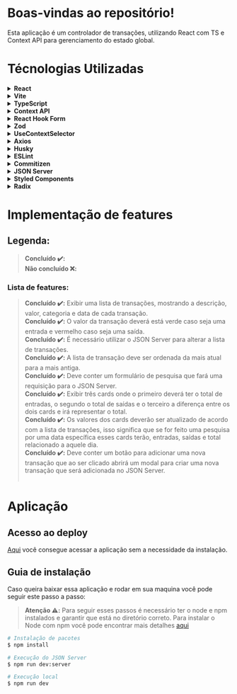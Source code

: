 # Boas-vindas ao repositório!

Esta aplicação é um controlador de transações, utilizando React com TS e Context API para gerenciamento do estado global.

# Técnologias Utilizadas

<details>
  <summary><strong>React</strong></summary><br />

  >O <a href="https://react.dev/" target="_blank">React</a> é uma biblioteca JavaScript amplamente utilizada para criar interfaces de usuário interativas e responsivas. Ele adota uma abordagem eficiente ao utilizar uma representação virtual do DOM, o que permite atualizações rápidas e eficientes na interface, minimizando o impacto no DOM real. Com o suporte à sintaxe JSX e o foco na criação de componentes reutilizáveis, o React torna mais fácil a construção de interfaces modulares e a composição de aplicativos web complexos. Devido à sua popularidade e comunidade ativa, o React é uma escolha comum para o desenvolvimento de aplicações modernas e escaláveis.
  
</details>

<details>
  <summary><strong>Vite</strong></summary><br />

  ><a href="https://vitejs.dev/" target="_blank">Vite</a> é uma ferramenta de compilação extremamente rápida e leve para o desenvolvimento de aplicações web. Ela foi projetada para substituir a tradicional abordagem de compilação baseada em bundlers, permitindo um processo de desenvolvimento mais ágil e eficiente. Ao contrário dos bundlers convencionais, como o Webpack, o Vite adota uma abordagem de "módulos nativos" (native ESM) para carregar e compilar os arquivos durante o desenvolvimento. Isso resulta em tempos de inicialização incrivelmente rápidos, permitindo que as alterações sejam refletidas instantaneamente no navegador, sem a necessidade de reconstruir e recarregar a aplicação. Além disso, o Vite possui suporte nativo para o Vue.js e o React, tornando-se uma escolha popular para projetos dessas frameworks. Com sua velocidade, simplicidade e suporte moderno, o Vite oferece uma experiência de desenvolvimento aprimorada para construção de aplicações web.
  
</details>

<details>
  <summary><strong>TypeScript</strong></summary><br />

  ><a href="https://www.typescriptlang.org/" target="_blank">TypeScript</a> é uma linguagem de programação de código aberto desenvolvida pela Microsoft, que se baseia no JavaScript padrão, porém com a adição de recursos de tipagem estática. Ao usar o TypeScript, os desenvolvedores podem adicionar tipos aos seus códigos, permitindo a detecção de erros de forma antecipada durante o desenvolvimento. Isso ajuda a melhorar a qualidade e a robustez dos programas, ao mesmo tempo em que fornece recursos avançados, como autocompletar e refatoração de código. O TypeScript é compatível com o JavaScript existente e pode ser usado para criar aplicativos web, aplicativos móveis, APIs e muito mais, tornando-se uma escolha popular entre os desenvolvedores que buscam uma experiência de desenvolvimento mais sólida e escalável.
</details>

<details>
  <summary><strong>Context API</strong></summary><br />

  ><a href="https://react.dev/reference/react/createContext" target="_blank">Context API</a> é uma funcionalidade da biblioteca React que possibilita o compartilhamento eficiente de dados entre componentes, eliminando a necessidade de passar props através de múltiplos níveis de hierarquia. Ela permite criar um contexto contendo um estado compartilhado, que pode ser fornecido aos componentes relevantes através de um Provider. Isso possibilita que os componentes consumam esse contexto usando Consumers ou o hook useContext, acessando e atualizando o estado compartilhado de maneira direta, simplificando a gestão de estados globais e informações que precisam ser acessadas por vários componentes em uma aplicação React.
</details>

<details>
  <summary><strong>React Hook Form</strong></summary><br />
  
  ><a href="https://react-hook-form.com/" target="_blank">React Hook Form</a> é uma biblioteca de gerenciamento de formulários para React que se concentra na simplicidade e desempenho. Ele utiliza os conceitos de hooks para facilitar a criação e validação de formulários de maneira eficiente. Ao fornecer um conjunto de hooks e componentes, o React Hook Form permite aos desenvolvedores controlar o estado do formulário, validar entradas, lidar com erros e submeter dados de forma simplificada. Ele otimiza o desempenho ao minimizar as re-renderizações e regras de validação desnecessárias, tornando-o uma opção robusta para a construção de formulários interativos e responsivos em aplicações React.

</details>

<details>
  <summary><strong>Zod</strong></summary><br />
  
  >O <a href="https://zod.dev/" target="_blank">Zod</a>  é uma biblioteca de validação em JavaScript que permite criar esquemas de validação de dados de forma declarativa. Com foco na segurança e confiabilidade, o Zod oferece um sistema de tipagem seguro para verificar a conformidade dos dados com os requisitos especificados. Com recursos avançados como validações condicionais e composição de esquemas, ele ajuda os desenvolvedores a garantir a integridade dos dados e a reduzir erros ao lidar com entradas de usuário ou informações externas em suas aplicações.

</details>

<details>
  <summary><strong>UseContextSelector</strong></summary><br />
  
  ><a href="https://www.npmjs.com/package/use-context-selector" target="_blank">UseContextSelector</a> é uma biblioteca para consumir o context API assim como o useContext, no entanto, é conhecido que existe um problema de desempenho no useContext. Quando um valor de contexto é alterado, todos os componentes que utilizam useContext serão renderizados novamente. Para resolver esse problema, foi proposto o useContextSelector e posteriormente o Speculative Mode com suporte para o seletor de contexto. Essa biblioteca disponibiliza a API no espaço do usuário.

</details>

<details>
  <summary><strong>Axios</strong></summary><br />
  
  ><a href="https://axios-http.com/" target="_blank">Axios</a> é uma biblioteca JavaScript amplamente utilizada para fazer requisições HTTP baseadas em Promises, tanto no navegador quanto no Node.js. O Axios tem uma sintaxe mais concisa para configuração de requisições, a capacidade de definir interceptadores de requisição e resposta para lógica centralizada, melhor tratamento de erros com interceptores específicos, suporte a Promises mais previsível, cancelamento de requisições embutido, transformadores de dados, compatibilidade com Node.js e capacidade de monitorar progresso de download/envio. Esses recursos tornam o Axios uma escolha abrangente e conveniente para realizar requisições HTTP em comparação com a abordagem mais básica do fetch.

</details>

<details>
  <summary><strong>Husky</strong></summary><br />
  
  ><a href="https://typicode.github.io/husky/" target="_blank">Husky</a> é uma ferramenta amplamente utilizada no desenvolvimento web que facilita a integração de hooks do Git diretamente no fluxo de trabalho do desenvolvedor. Ao ser configurado no projeto, o Husky permite a execução automática de scripts, como pre-commit, pré-push e outros, auxiliando na aplicação de testes, linting e ações personalizadas, garantindo a consistência do código e a detecção de possíveis problemas antes que as alterações sejam enviadas ao repositório compartilhado. Isso ajuda a manter a qualidade do código e a colaboração eficiente entre membros da equipe.

</details>

<details>
  <summary><strong>ESLint</strong></summary><br />
  
  ><a href="https://eslint.org/" target="_blank">ESLint</a> é uma ferramenta de linting de código estático amplamente utilizada no desenvolvimento de software. Ela ajuda a identificar e corrigir problemas de código, seguindo as regras e diretrizes definidas no projeto. O ESLint analisa o código-fonte JavaScript e fornece avisos e erros relacionados a práticas inadequadas, problemas de formatação, potenciais erros e outras questões de qualidade. Com configurações personalizáveis, o ESLint pode ser adaptado às necessidades específicas de um projeto, permitindo que as equipes de desenvolvimento mantenham um código consistente, legível e livre de erros. É uma ferramenta valiosa para melhorar a qualidade e a manutenibilidade do código, garantindo boas práticas de programação.

</details>

<details>
  <summary><strong>Commitizen</strong></summary><br />
  
  ><a href="https://commitizen-tools.github.io/commitizen/" target="_blank">Commitizen</a> é uma ferramenta que visa padronizar e melhorar a consistência das mensagens de commit em projetos de desenvolvimento de software. Através de um processo interativo e guiado na linha de comando, o Commitizen auxilia os desenvolvedores a escreverem mensagens de commit mais descritivas e bem formatadas, seguindo um estilo específico. Isso não apenas torna o histórico de commits mais legível, mas também facilita a compreensão das mudanças ao longo do tempo, contribuindo para uma comunicação mais clara e eficaz dentro das equipes de desenvolvimento.

</details>

<details>
  <summary><strong>JSON Server</strong></summary><br />
  
  ><a href="https://github.com/typicode/json-server" target="_blank">JSON Server</a> é uma biblioteca Node.js que permite criar rapidamente uma API REST totalmente funcional a partir de um arquivo JSON. Com configuração simples, é possível simular endpoints, dados e operações CRUD, tornando-o uma ferramenta valiosa para prototipagem, testes e desenvolvimento frontend. O JSON Server simplifica a criação de APIs falsas para interações iniciais ou para cenários onde a backend real ainda não está pronta, agilizando o processo de desenvolvimento e a depuração de aplicativos que dependem de APIs.

</details>

<details>
  <summary><strong>Styled Components</strong></summary><br />
  
  ><a href="https://styled-components.com/" target="_blank">Styled Components</a> é uma biblioteca popular no ecossistema React que permite escrever estilos CSS diretamente em componentes JavaScript. Através da criação de estilos encapsulados, onde cada componente possui seus estilos definidos como parte do código, Styled Components facilita a construção de interfaces consistentes e reutilizáveis. Ao utilizar uma sintaxe semelhante à do CSS-in-JS, essa abordagem ajuda a evitar problemas de colisão de estilos, melhora a legibilidade do código e oferece suporte a recursos avançados como animações e temas dinâmicos. Isso torna Styled Components uma escolha poderosa para criar componentes estilizados de forma modular e altamente flexível.

</details>

<details>
  <summary><strong>Radix</strong></summary><br />
  
  ><a href="https://www.radix-ui.com/" target="_blank">Radix</a> é uma biblioteca que oferece componentes de interface de usuário (UI) prontos para uso, focados em acessibilidade e design flexível. Com uma abordagem de "unstyled components", o Radix permite que os desenvolvedores personalizem a aparência e o comportamento dos componentes de acordo com as necessidades do projeto, mantendo a responsabilidade pela acessibilidade e pela estrutura básica. Ao adotar uma filosofia de construção em camadas, o Radix facilita a criação de interfaces consistentes e de alta qualidade, ao mesmo tempo em que oferece um controle granular sobre o estilo e a interatividade dos componentes.

</details>

# Implementação de features

## Legenda:
  >**Concluído ✔️:**<br/>
  >**Não concluído ❌:**

### Lista de features:
  >**Concluído ✔️:** Exibir uma lista de transações, mostrando a descrição, valor, categoria e data de cada transação.<br/>
  >**Concluído ✔️:** O valor da transação deverá está verde caso seja uma entrada e vermelho caso seja uma saída.<br/>
  >**Concluído ✔️:** É necessário utilizar o JSON Server para alterar a lista de transações.<br/>
  >**Concluído ✔️:** A lista de transação deve ser ordenada da mais atual para a mais antiga.<br/>
  >**Concluído ✔️:** Deve conter um formulário de pesquisa que fará uma requisição para o JSON Server.<br/>
  >**Concluído ✔️:** Exibir três cards onde o primeiro deverá ter o total de entradas, o segundo o total de saídas e o terceiro a diferença entre os dois cards e irá representar o total.<br/>
  >**Concluído ✔️:** Os valores dos cards deverão ser atualizado de acordo com a lista de transações, isso significa que se for feito uma pesquisa por uma data específica esses cards terão, entradas, saídas e total relacionado a aquele dia.<br/>
  >**Concluído ✔️:** Deve conter um botão para adicionar uma nova transação que ao ser clicado abrirá um modal para criar uma nova transação que será adicionada no JSON Server.<br/><br/>

# Aplicação

## Acesso ao deploy

<a href="dt-money.surge.sh" target="_blank">Aqui</a> você consegue acessar a aplicação sem a necessidade da instalação.

## Guia de instalação

Caso queira baixar essa aplicação e rodar em sua maquina você pode seguir este passo a passo:

> **Atenção ⚠️:** Para seguir esses passos é necessário ter o node e npm instalados e garantir que está no diretório correto. Para instalar o Node com npm você pode encontrar mais detalhes <a href="https://nodejs.org/en" target="_blank">aqui</a>

```bash
# Instalação de pacotes
$ npm install

# Execução do JSON Server
$ npm run dev:server

# Execução local
$ npm run dev
```
